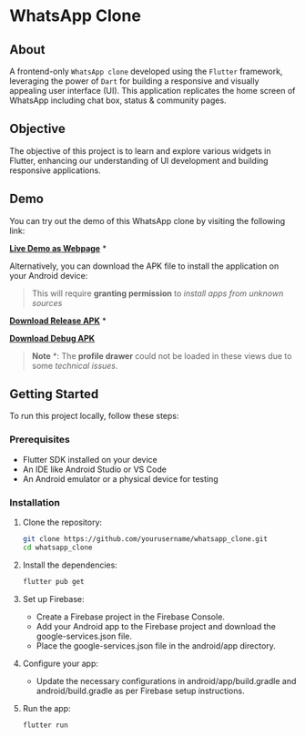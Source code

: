 # WhatsApp Clone

## About

A frontend-only `WhatsApp clone` developed using the `Flutter` framework, leveraging the power of `Dart` for building a responsive and visually appealing user interface (UI). This application replicates the home screen of WhatsApp including chat box, status & community pages.

## Objective

The objective of this project is to learn and explore various widgets in Flutter, enhancing our understanding of UI development and building responsive applications.

## Demo

You can try out the demo of this WhatsApp clone by visiting the following link:

[**Live Demo as Webpage**](https://whatsapp-clone-2769e.web.app/) *

Alternatively, you can download the APK file to install the application on your Android device:
> This will require **granting permission** to *install apps from unknown sources*

[**Download Release APK**](https://github.com/Swarnotaj003/WhatsApp-Clone/releases/download/v1.0/app-release.apk) *

[**Download Debug APK**](https://github.com/Swarnotaj003/WhatsApp-Clone/releases/download/v1.0/app-debug.apk)
> **Note** *: The **profile drawer** could not be loaded in these views due to some *technical issues*.

## Getting Started

To run this project locally, follow these steps:

### Prerequisites

- Flutter SDK installed on your device
- An IDE like Android Studio or VS Code
- An Android emulator or a physical device for testing

### Installation

1. Clone the repository:
    ```bash
    git clone https://github.com/yourusername/whatsapp_clone.git
    cd whatsapp_clone
2. Install the dependencies:
    ```bash
    flutter pub get
3. Set up Firebase:
    - Create a Firebase project in the Firebase Console.
    - Add your Android app to the Firebase project and download the google-services.json file.
    - Place the google-services.json file in the android/app directory.
4. Configure your app:
    - Update the necessary configurations in android/app/build.gradle and android/build.gradle as per Firebase setup instructions.

5. Run the app:
    ```bash
    flutter run
